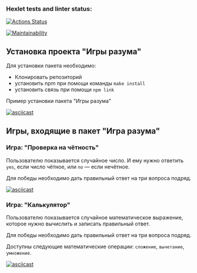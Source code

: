 
### Hexlet tests and linter status:

[![Actions Status](https://github.com/Lifroad/frontend-project-44/actions/workflows/hexlet-check.yml/badge.svg)](https://github.com/Lifroad/frontend-project-44/actions)

  

[![Maintainability](https://api.codeclimate.com/v1/badges/e615b6d9d4e177f9dd44/maintainability)](https://codeclimate.com/github/Lifroad/frontend-project-44/maintainability)


## Установка проекта "Игры разума"
Для установки пакета необходимо:

 - Клонировать репозиторий
 - установить npm при помощи команды `make install` 
 - установить связь при помощи `npm link`

Пример установки пакета "Игры разума"

[![asciicast](https://asciinema.org/a/QQNZHQJaySsMROWNSpzZRySRT.svg)](https://asciinema.org/a/QQNZHQJaySsMROWNSpzZRySRT)

## Игры, входящие в пакет "Игра разума"

### Игра: "Проверка на чётность"

Пользователю показывается случайное число. И ему нужно ответить `yes`, если число чётное, или `no` — если нечётное.

Для победы необходимо дать правильный ответ на три вопроса подряд.

[![asciicast](https://asciinema.org/a/6M91ilwx2Ol0fGAH3vTkHqSAX.svg)](https://asciinema.org/a/6M91ilwx2Ol0fGAH3vTkHqSAX)

### Игра: "Калькулятор"

Пользователю показывается случайное математическое выражение, которое нужно вычислить и записать правильный ответ.

Для победы необходимо дать правильный ответ на три вопроса подряд.

Доступны следующие математические операции: `сложение`, `вычетание`, `умножение`.

[![asciicast](https://asciinema.org/a/dmlINHYpuUDH08SRTjChqy2DP.svg)](https://asciinema.org/a/dmlINHYpuUDH08SRTjChqy2DP)